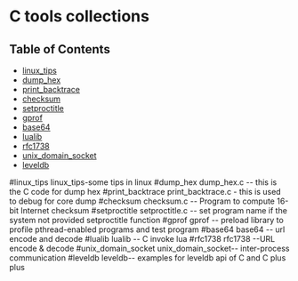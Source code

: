 # C tools collections

## Table of Contents
* [linux_tips](#linux_tips)
* [dump_hex](#dump_hex)
* [print_backtrace](#print_backtrace)
* [checksum](#checksum)
* [setproctitle](#setproctitle)
* [gprof](#gprof)
* [base64](#base64)
* [lualib](#lualib)
* [rfc1738](#rfc1738)
* [unix_domain_socket](#unix_domain_socket)
* [leveldb](#leveldb)


#linux_tips
linux_tips-some tips in linux
#dump_hex
dump_hex.c --  this is the C code for dump hex 
#print_backtrace
print_backtrace.c - this is used to debug for core dump
#checksum
checksum.c  --  Program to compute 16-bit Internet checksum
#setproctitle
setproctitle.c -- set program name if the system not provided setproctitle function
#gprof
gprof -- preload library to profile pthread-enabled programs and test program
#base64
base64  -- url encode and decode
#lualib
lualib  -- C invoke lua
#rfc1738
rfc1738 --URL encode & decode
#unix_domain_socket
unix_domain_socket-- inter-process communication
#leveldb
leveldb-- examples for leveldb api of C and C plus plus
